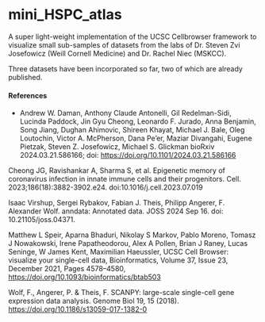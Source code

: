 # mini_HSPC_atlas

A super light-weight implementation of the UCSC Cellbrowser framework to visualize small sub-samples of datasets from the labs of Dr. Steven Zvi Josefowicz (Weill Cornell Medicine) and Dr. Rachel Niec (MSKCC).

Three datasets have been incorporated so far, two of which are already published.


#### References
* Andrew W. Daman, Anthony Claude Antonelli, Gil Redelman-Sidi, Lucinda Paddock, Jin Gyu Cheong, Leonardo F. Jurado, Anna Benjamin, Song Jiang, Dughan Ahimovic, Shireen Khayat, Michael J. Bale, Oleg Loutochin, Victor A. McPherson, Dana Pe’er, Maziar Divangahi, Eugene Pietzak, Steven Z. Josefowicz, Michael S. Glickman
bioRxiv 2024.03.21.586166; doi: https://doi.org/10.1101/2024.03.21.586166

Cheong JG, Ravishankar A, Sharma S, et al. Epigenetic memory of coronavirus infection in innate immune cells and their progenitors. Cell. 2023;186(18):3882-3902.e24. doi:10.1016/j.cell.2023.07.019

Isaac Virshup, Sergei Rybakov, Fabian J. Theis, Philipp Angerer, F. Alexander Wolf. anndata: Annotated data. JOSS 2024 Sep 16. doi: 10.21105/joss.04371.

Matthew L Speir, Aparna Bhaduri, Nikolay S Markov, Pablo Moreno, Tomasz J Nowakowski, Irene Papatheodorou, Alex A Pollen, Brian J Raney, Lucas Seninge, W James Kent, Maximilian Haeussler, UCSC Cell Browser: visualize your single-cell data, Bioinformatics, Volume 37, Issue 23, December 2021, Pages 4578–4580, https://doi.org/10.1093/bioinformatics/btab503

Wolf, F., Angerer, P. & Theis, F. SCANPY: large-scale single-cell gene expression data analysis. Genome Biol 19, 15 (2018). https://doi.org/10.1186/s13059-017-1382-0
